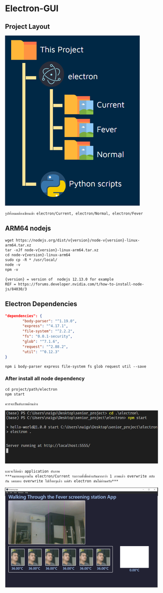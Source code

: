 # Electron-GUI
 
## Project Layout
![project_layout](/readme_img/project_layout.PNG)

```
รูปทั้งหมดต้องเขียนเข้า electron/Current, electron/Normal, electron/Fever
```
## ARM64 nodejs
```
wget https://nodejs.org/dist/v{version}/node-v{version}-linux-arm64.tar.xz
tar -xJf node-v{version}-linux-arm64.tar.xz
cd node-v{version}-linux-arm64
sudo cp -R * /usr/local/
node -v
npm -v

{version} = version of  nodejs 12.13.0 for example
REF = https://forums.developer.nvidia.com/t/how-to-install-node-js/84030/3
```

## Electron Dependencies
``` json
"dependencies": {
        "body-parser": "^1.19.0",
        "express": "^4.17.1",
        "file-system": "^2.2.2",
        "fs": "0.0.1-security",
        "glob": "^7.1.6",
        "request": "^2.88.2",
        "util": "^0.12.3"
}
```
```
npm i body-parser express file-system fs glob request util --save
```

### After install all node dependency
```
cd project/path/electron
npm start

ควรจะเป็นดังภาพด้านล่าง
```
![npm_start](/readme_img/npm_start.PNG)

```
และจะได้หน้า application ดังภาพ
***หมายเหตุภาพใน electron/Current รบกวบตั้งชื่อต่างกันมากกว่า 1 ภาพแล้ว overwrite สลับกัน เคยลอง overwrite ไปเรื่อยๆแล้ว แต่ตัว electron มันไม่อ่านครับ***
```
![application](/readme_img/application.PNG)
